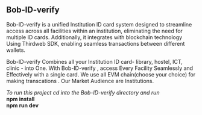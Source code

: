  <h2>Bob-ID-verify</h2>
<p>
  Bob-ID-verify is a unified Institution ID card system designed to streamline access across all facilities within an institution,
  eliminating the need for multiple ID cards. Additionally, it integrates with blockchain technology Using Thirdweb SDK,
  enabling seamless transactions between different wallets.
</p>

<p> Bob-ID-verify Combines all your Institution ID card- library, hostel, ICT, clinic - into One.
 With Bob-ID-verify , access Every Facility Seamlessly and Effectively with a single card.
We use all EVM chain(choose your choice) for making transcations .
Our Market Audience are Institutions.
</p>

<i> To run this project cd into the Bob-ID-verify directory and run </i>
</br>
<b> npm install </b>
</br>
<b> npm run dev </b>
